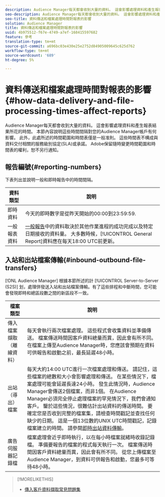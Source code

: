 ```yaml
---
description: Audience Manager每天都會收到大量的資料。 這會影響處理資料和產生報表結果所花的時間。 本節內容說明這些時間間隔對您的Audience Manager帳戶有何影響。 此外，此處所述的時間範圍和時間表僅是一般准則。 這些時間表不構成與資料交付相關的服務級別協定(SLA)或承諾。 Adobe保留隨時變更時間範圍和時間表的權利，恕不另行通知。
seo-description: Audience Manager每天都會收到大量的資料。 這會影響處理資料和產生報表結果所花的時間。 本節內容說明這些時間間隔對您的Audience Manager帳戶有何影響。 此外，此處所述的時間範圍和時間表僅是一般准則。 這些時間表不構成與資料交付相關的服務級別協定(SLA)或承諾。 Adobe保留隨時變更時間範圍和時間表的權利，恕不另行通知。
seo-title: 資料傳送和檔案處理時間對報表的影響
solution: Audience Manager
title: 資料傳送和檔案處理時間對報表的影響
uuid: 4b975512-f67e-4749-a7ef-168415597682
feature: 參考
translation-type: tm+mt
source-git-commit: a696bc03e430e25e2752d84905009645c625d762
workflow-type: tm+mt
source-wordcount: '689'
ht-degree: 5%

---
```



# 資料傳送和檔案處理時間對報表的影響{#how-data-delivery-and-file-processing-times-affect-reports}

Audience Manager每天都會收到大量的資料。 這會影響處理資料和產生報表結果所花的時間。 本節內容說明這些時間間隔對您的Audience Manager帳戶有何影響。 此外，此處所述的時間範圍和時間表僅是一般准則。 這些時間表不構成與資料交付相關的服務級別協定(SLA)或承諾。 Adobe保留隨時變更時間範圍和時間表的權利，恕不另行通知。

## 報告編號{#reporting-numbers}

<!-- 

c_reporting_file_transfer_timeframe.xml

 -->

下表列出並說明一般和即時報告中的時間間隔。


| 資料類型 | 說明 |
|---|---|
| 即時資料 | 今天的即時數字是從昨天開始的00:00到23:59:59. |
| 一般報表資料 | [一般報告](../reporting/general-reports.md#general-reports-overview)中的資料取決於其他作業進程的成功完成以及特定日期接收的資料量。 大多數時候，[!UICONTROL General Report]資料應在每天18:00 UTC前更新。 |

## 入站和出站檔案傳輸{#inbound-outbound-file-transfers}

[!DNL Audience Manager] 根據本節所述的計 [!UICONTROL Server-to-Server (S2S)] 划，處理併發送入站和出站檔案傳輸。有了這些排程和中斷時間，您可能會發現即時和總區段數之間的新區段不一致。

| 檔案類型 | 說明 |
|---|---|
| 傳入檔案擷取（離線資料） | 每天會執行兩次檔案處理。 這些程式會收集資料並準備傳送。 檔案傳送時間因客戶資料總量而異，因此會有所不同。 在檔案上傳至Audience Manager時，您應該會預期在資料可供報告和啟動之前，最長延遲48小時。 |
| 出站（導出）檔案 | 每天大約14:00 UTC進行一次檔案處理和傳送。 請記住，這些檔案的總數和大小會影響處理和傳送。 在某些情況下，檔案處理可能會延遲長達24小時。 發生此情況時，Audience Manager會傳送2個檔案，而非1個。 在Audience Manager必須完全停止處理檔案的罕見情況下，我們會通知客戶。 鑒於這些情況，很難估計出站資料的傳送時間。 要確定您是否收到完整的檔案集，請檢查時間戳記並查找任何缺少的日期。 這是一個13位數的UNIX UTC時間戳記，記錄檔案建立的時間。 請參閱[即時出站資料傳輸](../integration/receiving-audience-data/real-time-outbound-transfers/real-time-outbound-transfers.md)。 |
| 廣告伺服器記錄檔 | 檔案處理會近乎即時執行，以在每小時檔案就緒時收錄記錄檔。 準備要報告的檔案的程式每天執行一次。 檔案傳送時間因客戶資料總量而異，因此會有所不同。 從您上傳檔案至Audience Manager，到資料可供報告和啟動，您最多可等待48小時。 |

>[!MORELIKETHIS]
>
>* [傳入客戶資料擷取常見問題集](../faq/faq-inbound-data-ingestion.md)

